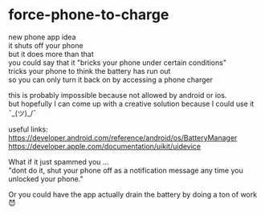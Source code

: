 # force-phone-to-charge

new phone app idea
<br/>it shuts off your phone
<br/>but it does more than that
<br/>you could say that it "bricks your phone under certain conditions"
<br/>tricks your phone to think the battery has run out
<br/>so you can only turn it back on by accessing a phone charger


this is probably impossible because not allowed by android or ios. 
<br/>but hopefully I can come up with a creative solution because I could use it ¯\_(ツ)_/¯

useful links:
<br/>https://developer.android.com/reference/android/os/BatteryManager
<br/>https://developer.apple.com/documentation/uikit/uidevice

What if it just spammed you ... 
<br/>"dont do it, shut your phone off as a notification message any time you unlocked your phone."

Or you could have the app actually drain the battery by doing a ton of work 😈
